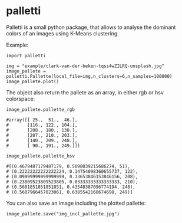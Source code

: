 # palletti
Palletti is a small python package, that allows to analyse the dominant colors of an images using K-Means clustering.

Example:

```
import palletti

img = "example/clark-van-der-beken-tqss4wZILRQ-unsplash.jpg"
image_pallete = palletti.Pallette(local_file=img,n_clusters=6,n_samples=100000)
image_pallete.plot()

```




The object also return the pallete as an array, in either rgb or hsv colorspace:
```
image_pallete.pallette_rgb

#array([[ 25.,  51.,  46.],
#       [116., 122., 104.],
#       [208., 180., 138.],
#       [207., 210., 203.],
#       [140., 209., 248.],
#       [ 90., 191., 249.]])

image_pallete.pallette_hsv

#[(0.4679487179487179, 0.5098039215686274, 51),
# (0.22222222222222224, 0.14754098360655737, 122),
# (0.09999999999999999, 0.33653846153846156, 208),
# (0.23809523809523805, 0.03333333333333333, 210),
# (0.5601851851851851, 0.43548387096774194, 248),
# (0.5607966457023061, 0.6385542168674698, 249)]

```

You can also save an image including the plotted pallette:

```
image_pallete.save("img_incl_pallette.jpg")
```